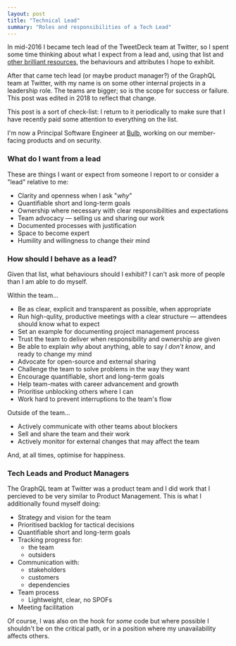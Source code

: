 ```yaml
---
layout: post
title: "Technical Lead"
summary: "Roles and responsibilities of a Tech Lead"
---
```


In mid-2016 I became tech lead of the TweetDeck team at Twitter, so I spent some time thinking about what I expect from a lead and, using that list and [other brilliant resources](/2016/06/03/frontend-reading-list.html#professional-practice), the behaviours and attributes I hope to exhibit.

After that came tech lead (or maybe product manager?) of the GraphQL team at Twitter, with my name is on some other internal projects in a leadership role. The teams are bigger; so is the scope for success or failure. This post was edited in 2018 to reflect that change.

This post is a sort of check-list: I return to it periodically to make sure that I have recently paid some attention to everything on the list.

I'm now a Principal Software Engineer at [Bulb](bulb), working on our member-facing products and on security.

### What do I want from a lead

These are things I want or expect from someone I report to or consider a "lead" relative to me:

- Clarity and openness when I ask "*why*"
- Quantifiable short and long-term goals
- Ownership where necessary with clear responsibilities and expectations
- Team advocacy — selling us and sharing our work
- Documented processes with justification
- Space to become expert
- Humility and willingness to change their mind

### How should I behave as a lead?

Given that list, what behaviours should I exhibit? I can't ask more of people than I am able to do myself.

Within the team...

- Be as clear, explicit and transparent as possible, when appropriate
- Run high-qulity, productive meetings with a clear structure — attendees should know what to expect
- Set an example for documenting project management process
- Trust the team to deliver when responsibility and ownership are given
- Be able to explain *why* about anything, able to say *I don’t know*, and ready to change my mind
- Advocate for open-source and external sharing
- Challenge the team to solve problems in the way they want
- Encourage quantifiable, short and long-term goals
- Help team-mates with career advancement and growth
- Prioritise unblocking others where I can
- Work hard to prevent interruptions to the team's flow

Outside of the team...

- Actively communicate with other teams about blockers
- Sell and share the team and their work
- Actively monitor for external changes that may affect the team

And, at all times, optimise for happiness.

### Tech Leads and Product Managers

The GraphQL team at Twitter was a product team and I did work that I percieved to be very similar to Product Management. This is what I additionally found myself doing:

- Strategy and vision for the team
- Prioritised backlog for tactical decisions
- Quantifiable short and long-term goals
- Tracking progress for:
  - the team
  - outsiders
- Communication with:
  - stakeholders
  - customers
  - dependencies
- Team process
  - Lightweight, clear, no SPOFs
- Meeting facilitation

Of course, I was also on the hook for *some* code but where possible I shouldn't be on the critical path, or in a position where my unavailability affects others.

[bulb]: https://bulb.co.uk
